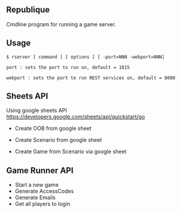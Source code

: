 ## Republique

Cmdline program for running a game server.

## Usage

```
$ rserver [ command ] [ options ] [ -port=NNN -webport=NNN]

port : sets the port to run on, default = 1815

webport : sets the port to run REST services on, default = 8080

```

## Sheets API 

Using google sheets API
https://developers.google.com/sheets/api/quickstart/go

- Create OOB from google sheet

- Create Scenario from google sheet

- Create Game from Scenario via google sheet

## Game Runner API

- Start a new game
- Generate AccessCodes
- Generate Emails
- Get all players to login



